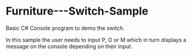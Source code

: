 # Furniture---Switch-Sample

Basic C# Console program to demo the switch.

In this sample the user needs to input P, O or M which in turn displays a message on the console depending on their input. 
